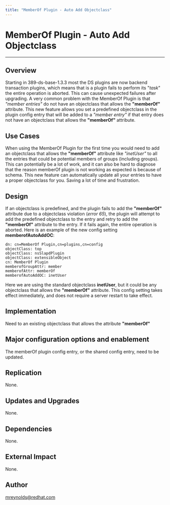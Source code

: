 ```yaml
---
title: "MemberOf Plugin - Auto Add Objectclass"
---
```


# MemberOf Plugin - Auto Add Objectclass
----------------

Overview
--------

Starting in 389-ds-base-1.3.3 most the DS plugins are now backend transaction plugins, which means that is a plugin fails to perform its "*task*" the entire operation is aborted.  This can cause unexpected failures after upgrading.  A very common problem with the MemberOf Plugin is that *"member entries"* do not have an objectclass that allows the **"memberOf"** attribute.  This new feature allows you set a predefined objectclass in the plugin config entry that will be added to a *"member entry"* if that entry does not have an objectclass that allows the **"memberOf"** attribute.

Use Cases
---------

When using the MemberOf Plugin for the first time you would need to add an objectclass that allows the **"memberOf"** attribute like *"inetUser"* to all the entries that could be potential members of groups (including groups).  This can potentially be a lot of work, and it can also be hard to diagnose that the reason memberOf plugin is not working as expected is because of schema.  This new feature can automatically update all your entries to have a proper objectclass for you.  Saving a lot of time and frustration.

Design
------

If an objectclass is predefined, and the plugin fails to add the **"memberOf"** attribute due to a objectclass violation (*error 65*), the plugin will attempt to add the predefined objectclass to the entry and retry to add the **"memberOf"** attribute to the entry.  If it fails again, the entire operation is aborted.  Here is an example of the new config setting **memberofAutoAddOC**:

    dn: cn=MemberOf Plugin,cn=plugins,cn=config
    objectClass: top
    objectClass: nsSlapdPlugin
    objectClass: extensibleObject
    cn: MemberOf Plugin
    memberofGroupAttr: member
    memberofAttr: memberOf
    memberofAutoAddOC: inetUser

Here we are using the standard objectclass **inetUser**, but it could be any objectclass that allows the **"memberOf"** attribute.  This config setting takes effect immediately, and does not require a server restart to take effect.

Implementation
--------------

Need to an existing objectclass that allows the attribute **"memberOf"**

Major configuration options and enablement
------------------------------------------

The memberOf plugin config entry, or the shared config entry, need to be updated.

Replication
-----------

None.

Updates and Upgrades
--------------------

None.

Dependencies
------------

None.

External Impact
---------------

None.

Author
------

<mreynolds@redhat.com>

